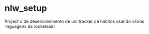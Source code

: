 # nlw_setup
Project     o de desenvolvimento de um tracker de habitos usando vários linguagens da rocketseat 